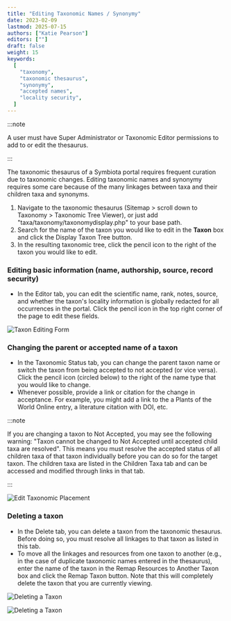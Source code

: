 ```yaml
---
title: "Editing Taxonomic Names / Synonymy"
date: 2023-02-09
lastmod: 2025-07-15
authors: ["Katie Pearson"]
editors: [""]
draft: false
weight: 15
keywords:
  [
    "taxonomy",
    "taxonomic thesaurus",
    "synonymy",
    "accepted names",
    "locality security",
  ]
---
```


:::note

A user must have Super Administrator or Taxonomic Editor permissions to add to or edit the thesaurus.

:::

The taxonomic thesaurus of a Symbiota portal requires frequent curation due to taxonomic changes. Editing taxonomic names and synonymy requires some care because of the many linkages between taxa and their children taxa and synonyms.

1. Navigate to the taxonomic thesaurus (Sitemap > scroll down to Taxonomy > Taxonomic Tree Viewer), or just add "taxa/taxonomy/taxonomydisplay.php" to your base path.
2. Search for the name of the taxon you would like to edit in the **Taxon** box and click the Display Taxon Tree button.
3. In the resulting taxonomic tree, click the pencil icon to the right of the taxon you would like to edit.

### Editing basic information (name, authorship, source, record security)

- In the Editor tab, you can edit the scientific name, rank, notes, source, and whether the taxon's locality information is globally redacted for all occurrences in the portal. Click the pencil icon in the top right corner of the page to edit these fields.

![Taxon Editing Form](/img/edittaxon.png)

### Changing the parent or accepted name of a taxon

- In the Taxonomic Status tab, you can change the parent taxon name or switch the taxon from being accepted to not accepted (or vice versa). Click the pencil icon (circled below) to the right of the name type that you would like to change.
- Whenever possible, provide a link or citation for the change in acceptance. For example, you might add a link to the a Plants of the World Online entry, a literature citation with DOI, etc.

:::note

If you are changing a taxon to Not Accepted, you may see the following warning: "Taxon cannot be changed to Not Accepted until accepted child taxa are resolved". This means you must resolve the accepted status of all children taxa of that taxon individually before you can do so for the target taxon. The children taxa are listed in the Children Taxa tab and can be accessed and modified through links in that tab. 

:::

![Edit Taxonomic Placement](/img/edittaxonomicplacement.png)

### Deleting a taxon

- In the Delete tab, you can delete a taxon from the taxonomic thesaurus. Before doing so, you must resolve all linkages to that taxon as listed in this tab.
- To move all the linkages and resources from one taxon to another (e.g., in the case of duplicate taxonomic names entered in the thesaurus), enter the name of the taxon in the Remap Resources to Another Taxon box and click the Remap Taxon button. Note that this will completely delete the taxon that you are currently viewing.

![Deleting a Taxon](/img/deletetaxon.png)

![Deleting a Taxon](/img/deletetaxon2.png)
